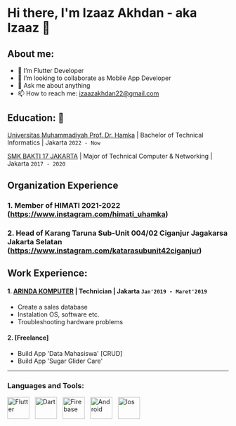 
# Hi there, I'm Izaaz Akhdan - aka Izaaz 👋
## About me:
- 🌱 I’m Flutter Developer
- 👯 I’m looking to collaborate as Mobile App Developer
- 💬 Ask me about anything
- 📫 How to reach me: izaazakhdan22@gmail.com

## Education: 🏫

[Universitas Muhammadiyah Prof. Dr. Hamka](https://www.uhamka.ac.id) | Bachelor of Technical Informatics | Jakarta `2022 - Now`

[SMK BAKTI 17 JAKARTA](https://www.smkbakti17.sch.id) | Major of Technical Computer & Networking | Jakarta `2017 - 2020`

## Organization Experience
### 1. Member of HIMATI 2021-2022 (https://www.instagram.com/himati_uhamka)
### 2. Head of Karang Taruna Sub-Unit 004/02 Ciganjur Jagakarsa Jakarta Selatan (https://www.instagram.com/katarasubunit42ciganjur)


## Work Experience:
#### 1. [ARINDA KOMPUTER](https://www.youtube.com/channel/UCC5II2e200COUOlOCYWz3Mg) | Technician | Jakarta `Jan'2019 - Maret'2019`
   - Create a sales database
   - Instalation OS, software etc.
   - Troubleshooting hardware problems
#### 2. [Freelance]
   - Build App 'Data Mahasiswa' [CRUD]
   - Build App 'Sugar Glider Care'
---

### Languages and Tools:

[<img align="left" alt="Flutter" width="50px" src="https://firebasestorage.googleapis.com/v0/b/sugar-glider-care-app.appspot.com/o/assetgit%2Ficons8-flutter.svg?alt=media&token=ba87085d-35c4-4796-84f2-8cb9009f4f5e" style="padding-right:10px;" />][webdev]
[<img align="left" alt="Dart" width="50px" src="https://firebasestorage.googleapis.com/v0/b/sugar-glider-care-app.appspot.com/o/assetgit%2Ficons8-dart.svg?alt=media&token=e960c596-1f10-4b8d-b807-ae3557e0a3b6" style="padding-right:10px;" />][webdev]
[<img align="left" alt="Firebase" width="50px" src="https://firebasestorage.googleapis.com/v0/b/sugar-glider-care-app.appspot.com/o/assetgit%2Ficons8-firebase.svg?alt=media&token=710d3122-ae05-4ffc-afe4-8930f6896a21" style="padding-right:10px;" />][webdev]
[<img align="left" alt="Android" width="50px" src="https://firebasestorage.googleapis.com/v0/b/sugar-glider-care-app.appspot.com/o/assetgit%2Ficons8-android-os.svg?alt=media&token=66333de9-364e-4228-a9a3-f3b6a57ed936" style="padding-right:10px;" />][webdev]
[<img align="left" alt="Ios" width="50px" src="https://firebasestorage.googleapis.com/v0/b/sugar-glider-care-app.appspot.com/o/assetgit%2Ficons8-ios-logo.svg?alt=media&token=431b03cf-9051-469b-b9e5-a137c81d7f4e" style="padding-right:0px;" />][webdev]

<br />
<br />


[webdev]: https://github.com/imjazzdev/imjazzdev
<!---
imjazzdev/imjazzdev is a ✨ special ✨ repository because its `README.md` (this file) appears on your GitHub profile.
You can click the Preview link to take a look at your changes.
--->
